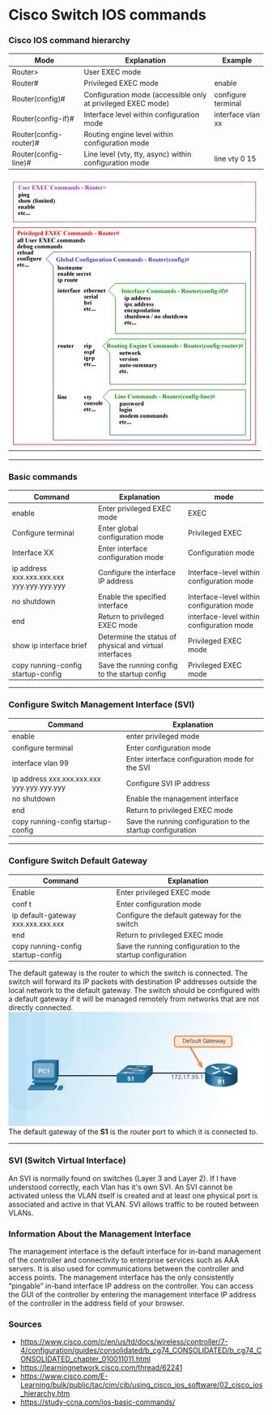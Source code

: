 # Cisco Switch IOS commands

### Cisco IOS command hierarchy  
|Mode|Explanation|Example|
|-----------|--------------|-----------------------|
|Router>|User EXEC mode||
|Router#|Privileged EXEC mode|enable|
|Router(config)#|Configuration mode (accessible only at privileged EXEC mode)|configure terminal|
|Router(config-if)#|Interface level within configuration mode|interface vlan xx|
|Router(config-router)#|Routing engine level within configuration mode||
|Router(config-line)#|Line level (vty, tty, async) within configuration mode|line vty 0 15|
![hierarkia](https://github.com/nauskis/Kisko/blob/master/Kuvia/hierarchy.PNG?raw=true)

----------------------------------------------------------------------------------------------------------------------------

### Basic commands
|Command|Explanation|mode|
|-----------------------------|--------------------------------------------|--------------------------------------------|
|enable|Enter privileged EXEC mode|EXEC|
|Configure terminal|Enter global configuration mode|Privileged EXEC|
|Interface XX|Enter interface configuration mode|Configuration mode|
|ip address xxx.xxx.xxx.xxx yyy.yyy.yyy.yyy|Configure the interface IP address|Interface-level within configuration mode|
|no shutdown|Enable the specified interface|Interface-level within configuration mode|
|end|Return to privileged EXEC mode|interface-level within configuration mode|
|show ip interface brief|Determine the status of physical and virtual interfaces|Privileged EXEC mode|
|copy running-config startup-config|Save the running config to the startup config|Privileged EXEC mode|

----------------------------------------------------------------------------------------------------------------------------

### Configure Switch Management Interface (SVI)
|Command|Explanation|
|------------------------------|--------------------------------------------|
|enable|enter privileged mode|
|configure terminal|Enter configuration mode|
|interface vlan 99|Enter interface configuration mode for the SVI|
|ip address xxx.xxx.xxx.xxx yyy.yyy.yyy.yyy|Configure SVI IP address|
|no shutdown|Enable the management interface|
|end|Return to privileged EXEC mode|
|copy running-config startup-config|Save the running configuration to the startup configuration|

----------------------------------------------------------------------------------------------------------------------------

### Configure Switch Default Gateway
|Command|Explanation|
|----------------------------|---------------------------------------------|
|Enable|Enter privileged EXEC mode|
|conf t|Enter configuration mode|
|ip default-gateway xxx.xxx.xxx.xxx|Configure the default gateway for the switch|
|end|Return to privileged EXEC mode|
|copy running-config startup-config|Save the running configuration to the startup configuration|

The default gateway is the router to which the switch is connected. The switch will forward its IP packets with destination IP addresses outside the local network to the default gateway. The switch should be configured with a default gateway if it will be managed remotely from networks that are not directly connected.
![default-gateway](https://github.com/nauskis/Kisko/blob/master/Kuvia/default-gateway.PNG?raw=true)  
The default gateway of the **S1** is the router port to which it is connected to.

-------------------------------------------------------------------------------------------------------------------------

### SVI (Switch Virtual Interface)
An SVI is normally found on switches (Layer 3 and Layer 2). If I have understood correctly, each Vlan has it's own SVI. An SVI cannot be activated unless the VLAN itself is created and at least one physical port is associated and active in that VLAN. SVI allows traffic to be routed between VLANs.

### Information About the Management Interface

The management interface is the default interface for in-band management of the controller and connectivity to enterprise services such as AAA servers. It is also used for communications between the controller and access points. The management interface has the only consistently “pingable” in-band interface IP address on the controller. You can access the GUI of the controller by entering the management interface IP address of the controller in the address field of your browser.

### Sources  
- https://www.cisco.com/c/en/us/td/docs/wireless/controller/7-4/configuration/guides/consolidated/b_cg74_CONSOLIDATED/b_cg74_CONSOLIDATED_chapter_010011011.html
- https://learningnetwork.cisco.com/thread/62241
- https://www.cisco.com/E-Learning/bulk/public/tac/cim/cib/using_cisco_ios_software/02_cisco_ios_hierarchy.htm
- https://study-ccna.com/ios-basic-commands/

